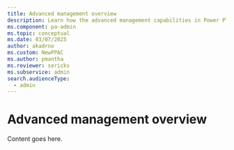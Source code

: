 ```yaml
---
title: Advanced management overview
description: Learn how the advanced management capabilities in Power Platform.
ms.component: pa-admin
ms.topic: conceptual
ms.date: 03/07/2025
author: akadrno
ms.custom: NewPPAC
ms.author: pmantha 
ms.reviewer: sericks
ms.subservice: admin
search.audienceType: 
  - admin
---
```


# Advanced management overview

Content goes here.

